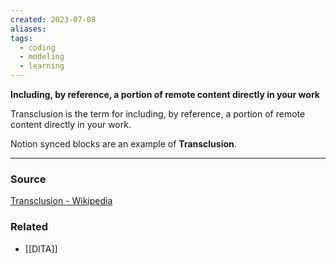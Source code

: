 ```yaml
---
created: 2023-07-08
aliases: 
tags:
  - coding
  - modeling
  - learning
---
```

**Including, by reference, a portion of remote content directly in your work**

Transclusion is the term for including, by reference, a portion of remote content directly in your work. 

Notion synced blocks are an example of **Transclusion**.

---

### Source

[Transclusion - Wikipedia](https://en.wikipedia.org/wiki/Transclusion?wprov=sfti1)

### Related
- [[DITA]]